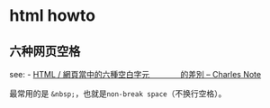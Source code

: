 # html howto

## 六种网页空格

see: - [HTML / 網頁當中的六種空白字元 &nbsp; &ensp; &emsp; &thinsp; &zwnj; &zwj; 的差別 – Charles Note](https://note.charlestw.com/html-space/)

最常用的是 `&nbsp;`，也就是`non-break space`（不换行空格）。

